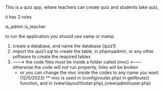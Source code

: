 This is a quiz app, where teachers can create quiz and students take quiz,

it has 2 roles

is_admin
is_teacher


to run the application you should use xamp or mamp

1. create a database, and name the database (quiz1)
2. import the quiz1.sql to create the table, in phpmyadmin, or any other software to create the required tables
3. ---> the code files must be inside a folder called (mvc) <--- otherwise the code will not run properily, links will be broken
    * or you can change the mvc inside the codes to any name you want (12/5/2023)
        ** mvc is used in (config\router.php) in getRoute() function, and in (view\layout\footer.php),(view\admin\user.php)
